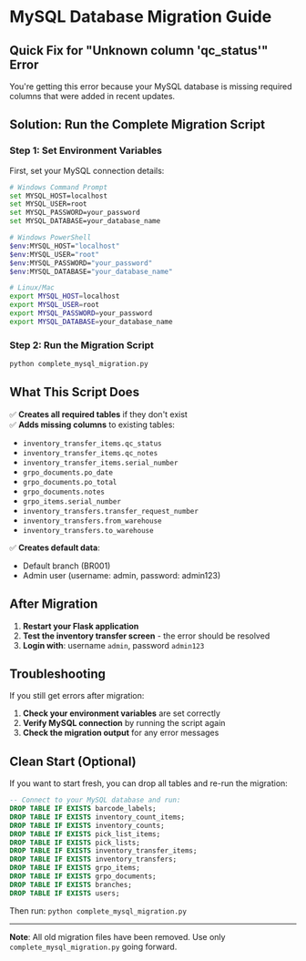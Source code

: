 # MySQL Database Migration Guide

## Quick Fix for "Unknown column 'qc_status'" Error

You're getting this error because your MySQL database is missing required columns that were added in recent updates.

## Solution: Run the Complete Migration Script

### Step 1: Set Environment Variables

First, set your MySQL connection details:

```bash
# Windows Command Prompt
set MYSQL_HOST=localhost
set MYSQL_USER=root
set MYSQL_PASSWORD=your_password
set MYSQL_DATABASE=your_database_name

# Windows PowerShell
$env:MYSQL_HOST="localhost"
$env:MYSQL_USER="root"
$env:MYSQL_PASSWORD="your_password"
$env:MYSQL_DATABASE="your_database_name"

# Linux/Mac
export MYSQL_HOST=localhost
export MYSQL_USER=root
export MYSQL_PASSWORD=your_password
export MYSQL_DATABASE=your_database_name
```

### Step 2: Run the Migration Script

```bash
python complete_mysql_migration.py
```

## What This Script Does

✅ **Creates all required tables** if they don't exist  
✅ **Adds missing columns** to existing tables:
- `inventory_transfer_items.qc_status`
- `inventory_transfer_items.qc_notes`  
- `inventory_transfer_items.serial_number`
- `grpo_documents.po_date`
- `grpo_documents.po_total`
- `grpo_documents.notes`
- `grpo_items.serial_number`
- `inventory_transfers.transfer_request_number`
- `inventory_transfers.from_warehouse`
- `inventory_transfers.to_warehouse`

✅ **Creates default data**:
- Default branch (BR001)
- Admin user (username: admin, password: admin123)

## After Migration

1. **Restart your Flask application**
2. **Test the inventory transfer screen** - the error should be resolved
3. **Login with**: username `admin`, password `admin123`

## Troubleshooting

If you still get errors after migration:

1. **Check your environment variables** are set correctly
2. **Verify MySQL connection** by running the script again
3. **Check the migration output** for any error messages

## Clean Start (Optional)

If you want to start fresh, you can drop all tables and re-run the migration:

```sql
-- Connect to your MySQL database and run:
DROP TABLE IF EXISTS barcode_labels;
DROP TABLE IF EXISTS inventory_count_items;
DROP TABLE IF EXISTS inventory_counts;
DROP TABLE IF EXISTS pick_list_items;
DROP TABLE IF EXISTS pick_lists;
DROP TABLE IF EXISTS inventory_transfer_items;
DROP TABLE IF EXISTS inventory_transfers;
DROP TABLE IF EXISTS grpo_items;
DROP TABLE IF EXISTS grpo_documents;
DROP TABLE IF EXISTS branches;
DROP TABLE IF EXISTS users;
```

Then run: `python complete_mysql_migration.py`

---

**Note**: All old migration files have been removed. Use only `complete_mysql_migration.py` going forward.